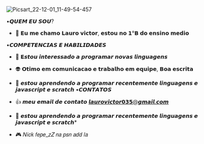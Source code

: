 ![Picsart_22-12-01_11-49-54-457](https://user-images.githubusercontent.com/118873331/205111952-7f557a7f-2a83-45a5-8bb5-fff838cbfc14.jpg)

•𝙌𝙐𝙀𝙈 𝙀𝙐 𝙎𝙊𝙐?
- 🫶 𝗘𝘂 𝗺𝗲 𝗰𝗵𝗮𝗺𝗼 𝗟𝗮𝘂𝗿𝗼 𝘃𝗶𝗰𝘁𝗼𝗿, 𝗲𝘀𝘁𝗼𝘂 𝗻𝗼 𝟭°𝗕 𝗱𝗼 𝗲𝗻𝘀𝗶𝗻𝗼 𝗺𝗲𝗱𝗶𝗼 


•𝘾𝙊𝙈𝙋𝙀𝙏𝙀𝙉𝘾𝙄𝘼𝙎 𝙀 𝙃𝘼𝘽𝙄𝙇𝙄𝘿𝘼𝘿𝙀𝙎
- 👀 𝗘𝙨𝙩𝙤𝙪 𝙞𝙣𝙩𝙚𝙧𝙚𝙨𝙨𝙖𝙙𝙤 𝙖 𝙥𝙧𝙤𝙜𝙧𝙖𝙢𝙖𝙧 𝙣𝙤𝙫𝙖𝙨 𝙡𝙞𝙣𝙜𝙪𝙖𝙜𝙚𝙣𝙨
- 👽 𝗢𝘁𝗶𝗺𝗼 𝗲𝗺 𝗰𝗼𝗺𝘂𝗻𝗶𝗰𝗮𝗰𝗮𝗼 𝗲 𝘁𝗿𝗮𝗯𝗮𝗹𝗵𝗼 𝗲𝗺 𝗲𝗾𝘂𝗶𝗽𝗲, 𝗕𝗼𝗮 𝗲𝘀𝗰𝗿𝗶𝘁𝗮 
- 🌱 𝙚𝙨𝙩𝙤𝙪 𝙖𝙥𝙧𝙚𝙣𝙙𝙚𝙣𝙙𝙤 𝙖 𝙥𝙧𝙤𝙜𝙧𝙖𝙢𝙖𝙧 𝙧𝙚𝙘𝙚𝙣𝙩𝙚𝙢𝙚𝙣𝙩𝙚 𝙡𝙞𝙣𝙜𝙪𝙖𝙜𝙚𝙣𝙨 𝙚 𝙟𝙖𝙫𝙖𝙨𝙘𝙧𝙞𝙥𝙩 𝙚 𝙨𝙘𝙧𝙖𝙩𝙘𝙝
•𝘾𝙊𝙉𝙏𝘼𝙏𝙊𝙎 

- 👍 𝙢𝙚𝙪 𝙚𝙢𝙖𝙞𝙡 𝙙𝙚 𝙘𝙤𝙣𝙩𝙖𝙩𝙤 𝙡𝙖𝙪𝙧𝙤𝙫𝙞𝙘𝙩𝙤𝙧𝟬𝟯𝟱@𝙜𝙢𝙖𝙞𝙡.𝙘𝙤𝙢
- 🌱 𝙚𝙨𝙩𝙤𝙪 𝙖𝙥𝙧𝙚𝙣𝙙𝙚𝙣𝙙𝙤 𝙖 𝙥𝙧𝙤𝙜𝙧𝙖𝙢𝙖𝙧 𝙧𝙚𝙘𝙚𝙣𝙩𝙚𝙢𝙚𝙣𝙩𝙚 𝙡𝙞𝙣𝙜𝙪𝙖𝙜𝙚𝙣𝙨 𝙚 𝙟𝙖𝙫𝙖𝙨𝙘𝙧𝙞𝙥𝙩 𝙚 𝙨𝙘𝙧𝙖𝙩𝙘𝙝*
- 🎮 𝑁𝑖𝑐𝑘 𝑓𝑒𝑝𝑒_𝑧𝑍 𝑛𝑎 𝑝𝑠𝑛 𝑎𝑑𝑑 𝑙𝑎






<!---
LauroVictor085/LauroVictor085 is a ✨ special ✨ repository because its `README.md` (this file) appears on your GitHub profile.
You can click the Preview link to take a look at your changes.
--->
